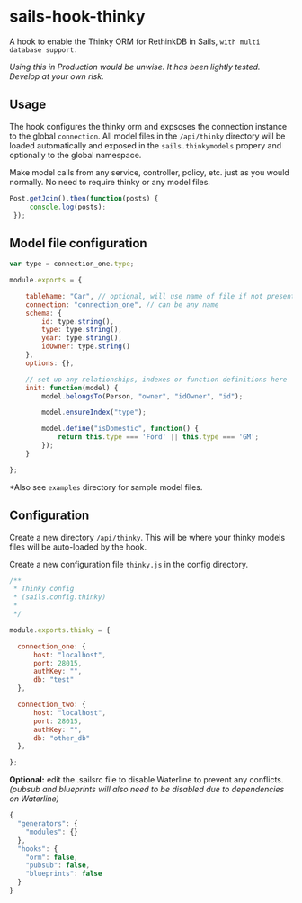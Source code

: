 # sails-hook-thinky
A hook to enable the Thinky ORM for RethinkDB in Sails, `with multi database support.`

*Using this in Production would be unwise. It has been lightly tested. Develop at your own risk.*

## Usage

The hook configures the thinky orm and expsoses the connection instance to the global `connection`. All model files in the `/api/thinky` directory will be loaded automatically and exposed in the `sails.thinkymodels` propery and optionally to the global namespace.

Make model calls from any service, controller, policy, etc. just as you would normally. No need to require thinky or any model files.

```javascript
Post.getJoin().then(function(posts) {
     console.log(posts);
 });
```

## Model file configuration

```javascript
var type = connection_one.type;

module.exports = {

    tableName: "Car", // optional, will use name of file if not present
    connection: "connection_one", // can be any name
    schema: {
        id: type.string(),
        type: type.string(),
        year: type.string(),
        idOwner: type.string()
    },
    options: {},

    // set up any relationships, indexes or function definitions here
    init: function(model) {
        model.belongsTo(Person, "owner", "idOwner", "id");

        model.ensureIndex("type");

        model.define("isDomestic", function() {
            return this.type === 'Ford' || this.type === 'GM';
        });
    }

};
```
*Also see `examples` directory for sample model files.

## Configuration

Create a new directory `/api/thinky`. This will be where your thinky models files will be auto-loaded by the hook.

Create a new configuration file `thinky.js` in the config directory.
```javascript
/**
 * Thinky config
 * (sails.config.thinky)
 *
 */

module.exports.thinky = {

  connection_one: {
      host: "localhost",
      port: 28015,
      authKey: "",
      db: "test"
  },

  connection_two: {
      host: "localhost",
      port: 28015,
      authKey: "",
      db: "other_db"
  },

};
```

**Optional:** edit the .sailsrc file to disable Waterline to prevent any conflicts. _(pubsub and blueprints will also need to be disabled due to dependencies on Waterline)_
```javascript
{
  "generators": {
    "modules": {}
  },
  "hooks": {
    "orm": false,
    "pubsub": false,
    "blueprints": false
  }
}
```
